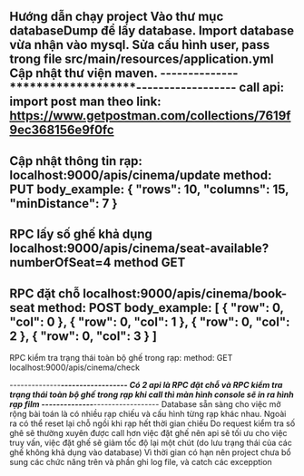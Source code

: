 Hướng dẫn chạy project
Vào thư mục databaseDump để lấy database.
Import database vừa nhận vào mysql.
Sửa cấu hình user, pass trong file src/main/resources/application.yml
Cập nhật thư viện maven.
--------------*******************------------------
call api:
import post man theo link: https://www.getpostman.com/collections/7619f9ec368156e9f0fc
---
Cập nhật thông tin rạp:
localhost:9000/apis/cinema/update
method: PUT
body_example:
{
    "rows": 10,
    "columns": 15,
    "minDistance": 7
}
---
RPC lấy số ghế khả dụng
localhost:9000/apis/cinema/seat-available?numberOfSeat=4
method GET
---
RPC đặt chỗ
localhost:9000/apis/cinema/book-seat
method: POST
body_example:
[
    {
        "row": 0,
        "col": 0
    },
    {
        "row": 0,
        "col": 1
    },
    {
        "row": 0,
        "col": 2
    },
    {
        "row": 0,
        "col": 3
    }
]
---
RPC kiểm tra trạng thái toàn bộ ghế trong rạp:
method: GET
localhost:9000/apis/cinema/check

--------------*******************------------------
Có 2 api là RPC đặt chỗ và RPC kiểm tra trạng thái toàn bộ ghế trong rạp khi call thì màn hình console sẽ in ra hình rạp film
--------------*******************------------------
Database sẵn sàng cho việc mở rộng bài toán là có nhiều rạp chiếu và cấu hình từng rạp khác nhau.
Ngoài ra có thể reset lại chỗ ngồi khi rạp hết thời gian chiếu
Do request kiểm tra số ghê sẽ thường xuyên được call hơn việc đặt ghế nên api sẽ tối ưu cho việc truy vấn, việc đặt ghế sẽ giảm tốc độ lại một chút (do lưu trạng thái của các ghế không khả dụng vào database)
Vì thời gian có hạn nên project chưa bổ sung các chức năng trên và phần ghi log file, và catch các excepption